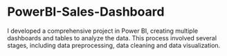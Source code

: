 # PowerBI-Sales-Dashboard
I developed a comprehensive project in Power BI, creating multiple dashboards and tables to analyze the data. This process involved several stages, including data preprocessing, data cleaning and data visualization.
